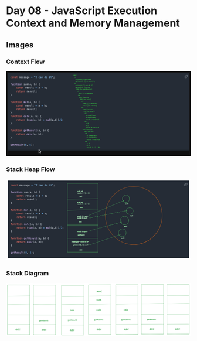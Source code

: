 # Day 08 - JavaScript Execution Context and Memory Management

## Images

### Context Flow

![Context Flow](context-flow.png)

### Stack Heap Flow

![Stack Heap Flow](stack-heap-flow.png)

### Stack Diagram

![Stack Diagram](stack-diagram.png)
